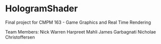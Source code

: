 # HologramShader
Final project for CMPM 163 - Game Graphics and Real Time Rendering

Team Members:
Nick Warren
Harpreet Mahli
James Garbagnati
Nicholae Christoffersen

